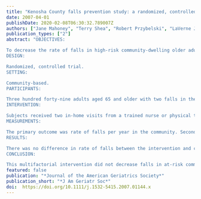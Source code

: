 ```yaml
---
title: "Kenosha County falls prevention study: a randomized, controlled trial of an intermediate-intensity, community-based multifactorial falls intervention"
date: 2007-04-01
publishDate: 2020-02-08T06:30:32.789007Z
authors: ["Jane Mahoney", "Terry Shea", "Robert Przybelski", "LaVerne Jaros", "Ronald Gangnon", "Sandy Cech", "Alice Schwalbe"]
publication_types: ["2"]
abstract: "OBJECTIVES:

To decrease the rate of falls in high-risk community-dwelling older adults.
DESIGN:

Randomized, controlled trial.
SETTING:

Community-based.
PARTICIPANTS:

Three hundred forty-nine adults aged 65 and older with two falls in the previous year or one fall in the previous 2 years with injury or balance problems.
INTERVENTION:

Subjects received two in-home visits from a trained nurse or physical therapist who assessed falls risk factors using an algorithm. The intervention consisted of recommendations to the subject and their primary physician, referrals to physical therapy and other providers, 11 monthly telephone calls, and a balance exercise plan. Control subjects received a home safety assessment.
MEASUREMENTS:

The primary outcome was rate of falls per year in the community. Secondary outcomes included all-cause hospitalizations and nursing home admissions per year.
RESULTS:

There was no difference in rate of falls between the intervention and control groups (rate ratio (RR)=0.81, P=.27). Nursing home days were fewer in the intervention group (10.3 vs 20.5 days, P=.04). Intervention subjects with a Mini-Mental State Examination (MMSE) score of 27 or less had a lower rate of falls (RR=0.55; P=.05) and, if they lived with someone, had fewer hospitalizations (RR=0.44, P=.05), nursing home admissions (RR=0.15, P=.003), and nursing home days (7.5 vs 58.2, P=.008).
CONCLUSION:

This multifactorial intervention did not decrease falls in at-risk community-living adults but did decrease nursing home utilization. There was evidence of efficacy in the subgroup who had an MMSE score of 27 or less and lived with a caregiver, but validation is required."
featured: false
publication: "*Journal of the American Geriatrics Society*"
publication_short: "*J Am Geriatr Soc*"
doi:  https://doi.org/10.1111/j.1532-5415.2007.01144.x
---
```


